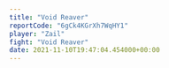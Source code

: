 ```yaml
---
title: "Void Reaver"
reportCode: "6gCk4KGrXh7WqHY1"
player: "Zail"
fight: "Void Reaver"
date: 2021-11-10T19:47:04.454000+00:00
---
```


